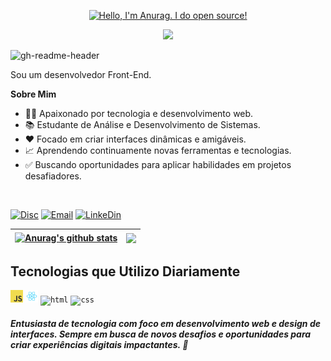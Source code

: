 <p align="center"><a href="https://anuraghazra.github.io"><img width="80%" alt="Hello, I'm Anurag. I do open source!" src="assets/128987696/962e5f6a-315f-4b4d-a437-11ab2f0c0ed5" /></a></p>

<p align="center"><a hre="https://github.com/AndreOn04/AndreOn04/"><img src="![gh-readme-header](https://github.com/AndreOn04/AndreOn04/assets/128987696/d244b422-e518-4fcf-aaba-08855036e7d9)"/></a></p>

![gh-readme-header]()


Sou um desenvolvedor Front-End. 

**Sobre Mim**

- 👨‍💻 Apaixonado por tecnologia e desenvolvimento web.
- 📚 Estudante de Análise e Desenvolvimento de Sistemas.
- ❤️ Focado em criar interfaces dinâmicas e amigáveis.
- 📈 Aprendendo continuamente novas ferramentas e tecnologias.
- ✅ Buscando oportunidades para aplicar habilidades em projetos desafiadores.

<br>

[![Disc](https://img.shields.io/badge/Discord-7289DA?style=for-the-badge&logo=discord&logoColor=white)](https://discord.com/channels/@me) 
[![Email](https://img.shields.io/badge/Gmail-D14836?style=for-the-badge&logo=gmail&logoColor=white)](https://mail.google.com/mail/u/0/?pli=1#inbox)
[![LinkeDin](https://img.shields.io/badge/LinkedIn-0077B5?style=for-the-badge&logo=linkedin&logoColor=white)](https://www.linkedin.com/in/marcio-andr%C3%A9-30ab592b9/)

| <a href="https://github.com/anuraghazra/github-readme-stats"><img align="center" src="https://github-readme-stats.vercel.app/api?username=anuraghazra&show_icons=true&include_all_commits=true&theme=buefy&hide_border=true" alt="Anurag's github stats" /></a> | <a href="https://github.com/anuraghazra/github-readme-stats"><img align="center" src="https://github-readme-stats.vercel.app/api/top-langs/?username=anuraghazra&layout=compact&theme=buefy&hide_border=true" /></a> |
| ------------- | ------------- |



## Tecnologias que Utilizo Diariamente

<code><img height="20" alt="javascript" src="https://raw.githubusercontent.com/github/explore/80688e429a7d4ef2fca1e82350fe8e3517d3494d/topics/javascript/javascript.png"></code>
<code><img height="20" alt="react" src="https://raw.githubusercontent.com/github/explore/80688e429a7d4ef2fca1e82350fe8e3517d3494d/topics/react/react.png"></code>
<code><img height="20" alt="html" src="https://img.shields.io/badge/HTML5-E34F26?style=for-the-badge&logo=html5&logoColor=white"/></code>
<code><img height="20" alt="css" src="https://img.shields.io/badge/CSS3-1572B6?style=for-the-badge&logo=css3&logoColor=white" /></code>

##### *Entusiasta de tecnologia com foco em desenvolvimento web e design de interfaces. Sempre em busca de novos desafios e oportunidades para criar experiências digitais impactantes.* 💫 <br>
